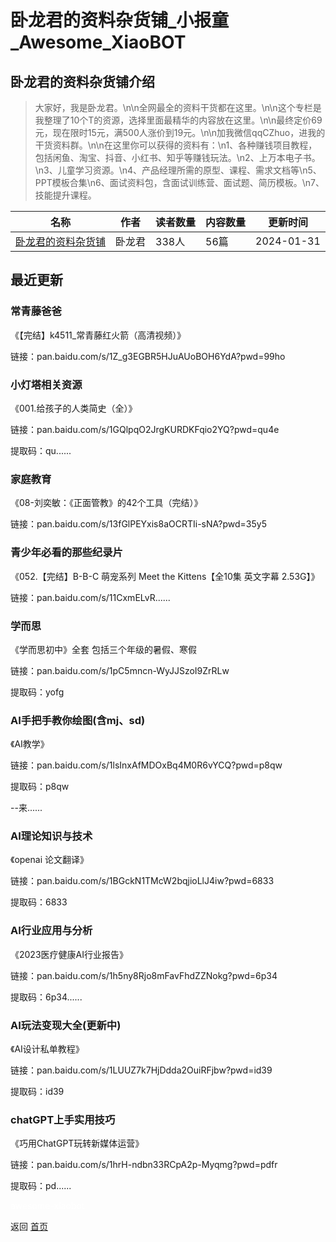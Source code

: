 # 卧龙君的资料杂货铺_小报童_Awesome_XiaoBOT

## 卧龙君的资料杂货铺介绍
> 大家好，我是卧龙君。\n\n全网最全的资料干货都在这里。\n\n这个专栏是我整理了10个T的资源，选择里面最精华的内容放在这里。\n\n最终定价69元，现在限时15元，满500人涨价到19元。\n\n加我微信qqCZhuo，进我的干货资料群。\n\n在这里你可以获得的资料有：\n1、各种赚钱项目教程，包括闲鱼、淘宝、抖音、小红书、知乎等赚钱玩法。\n2、上万本电子书。\n3、儿童学习资源。\n4、产品经理所需的原型、课程、需求文档等\n5、PPT模板合集\n6、面试资料包，含面试训练营、面试题、简历模板。\n7、技能提升课程。  
  


|名称|作者|读者数量|内容数量|更新时间|
|---|---|---|---|---|
|[卧龙君的资料杂货铺](https://xiaobot.net/p/pmoffer?refer=9c3f1c95-a052-465a-9902-f6d75080262a)|卧龙君|338人|56篇|2024-01-31|

## 最近更新
### 常青藤爸爸

《【完结】k4511_常青藤红火箭（高清视频）》

链接：pan.baidu.com/s/1Z_g3EGBR5HJuAUoBOH6YdA?pwd=99ho

### 小灯塔相关资源

《001.给孩子的人类简史（全）》

链接：pan.baidu.com/s/1GQlpqO2JrgKURDKFqio2YQ?pwd=qu4e

提取码：qu......

### 家庭教育

《08-刘奕敏：《正面管教》的42个工具（完结）》

链接：pan.baidu.com/s/13fGlPEYxis8aOCRTIi-sNA?pwd=35y5

### 青少年必看的那些纪录片

《052.【完结】B-B-C 萌宠系列 Meet the Kittens【全10集 英文字幕 2.53G】》

链接：pan.baidu.com/s/11CxmELvR......

### 学而思

《学而思初中》全套 包括三个年级的暑假、寒假

链接：pan.baidu.com/s/1pC5mncn-WyJJSzoI9ZrRLw

提取码：yofg

### AI手把手教你绘图(含mj、sd)

《AI教学》

链接：pan.baidu.com/s/1lsInxAfMDOxBq4M0R6vYCQ?pwd=p8qw

提取码：p8qw

\--来......

### AI理论知识与技术

《openai 论文翻译》

链接：pan.baidu.com/s/1BGckN1TMcW2bqjioLlJ4iw?pwd=6833

提取码：6833

### AI行业应用与分析

《2023医疗健康AI行业报告》

链接：pan.baidu.com/s/1h5ny8Rjo8mFavFhdZZNokg?pwd=6p34

提取码：6p34......

### AI玩法变现大全(更新中)

《AI设计私单教程》

链接：pan.baidu.com/s/1LUUZ7k7HjDdda2OuiRFjbw?pwd=id39

提取码：id39

### chatGPT上手实用技巧

《巧用ChatGPT玩转新媒体运营》

链接：pan.baidu.com/s/1hrH-ndbn33RCpA2p-Myqmg?pwd=pdfr

提取码：pd......


<a href="https://github.com/Reno9527/awesome-xiaobot" style="color: white; text-decoration: none;">awesome-xiaobot</a>

返回 [首页](../README.md)

